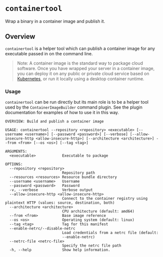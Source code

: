 # ``containertool``

Wrap a binary in a container image and publish it.

## Overview

`containertool` is a helper tool which can publish a container image for any executable passed in on the command line.

> Note: A container image is the standard way to package cloud software.   Once you have wrapped your server in a container image, you can deploy it on any public or private cloud service based on [Kubernetes](https://kubernetes.io), or run it locally using a desktop container runtime.

### Usage

`containertool` can be run directly but its main role is to be a helper tool used by the `ContainerImageBuilder` command plugin.   See the plugin documentation for examples of how to use it in this way.

```text
OVERVIEW: Build and publish a container image

USAGE: containertool --repository <repository> <executable> [--username <username>] [--password <password>] [--verbose] [--allow-insecure-http <allow-insecure-http>] [--architecture <architecture>] --from <from> [--os <os>] [--tag <tag>]

ARGUMENTS:
  <executable>            Executable to package

OPTIONS:
  --repository <repository>
                          Repository path
  --resources <resources> Resource bundle directory
  --username <username>   Username
  --password <password>   Password
  -v, --verbose           Verbose output
  --allow-insecure-http <allow-insecure-http>
                          Connect to the container registry using plaintext HTTP (values: source, destination, both)
  --architecture <architecture>
                          CPU architecture (default: amd64)
  --from <from>           Base image reference
  --os <os>               Operating system (default: linux)
  --tag <tag>             Tag for this manifest
  --enable-netrc/--disable-netrc
                          Load credentials from a netrc file (default:
                          --enable-netrc)
  --netrc-file <netrc-file>
                          Specify the netrc file path
  -h, --help              Show help information.
```

